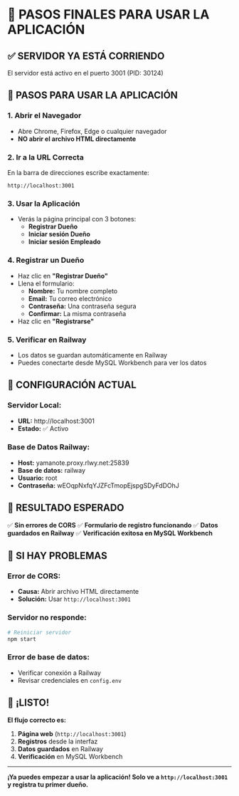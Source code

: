 # 🎯 PASOS FINALES PARA USAR LA APLICACIÓN

## ✅ **SERVIDOR YA ESTÁ CORRIENDO**
El servidor está activo en el puerto 3001 (PID: 30124)

## 🚀 **PASOS PARA USAR LA APLICACIÓN**

### **1. Abrir el Navegador**
- Abre Chrome, Firefox, Edge o cualquier navegador
- **NO abrir el archivo HTML directamente**

### **2. Ir a la URL Correcta**
En la barra de direcciones escribe exactamente:
```
http://localhost:3001
```

### **3. Usar la Aplicación**
- Verás la página principal con 3 botones:
  - **Registrar Dueño**
  - **Iniciar sesión Dueño** 
  - **Iniciar sesión Empleado**

### **4. Registrar un Dueño**
- Haz clic en **"Registrar Dueño"**
- Llena el formulario:
  - **Nombre:** Tu nombre completo
  - **Email:** Tu correo electrónico
  - **Contraseña:** Una contraseña segura
  - **Confirmar:** La misma contraseña
- Haz clic en **"Registrarse"**

### **5. Verificar en Railway**
- Los datos se guardan automáticamente en Railway
- Puedes conectarte desde MySQL Workbench para ver los datos

## 🔧 **CONFIGURACIÓN ACTUAL**

### **Servidor Local:**
- **URL:** http://localhost:3001
- **Estado:** ✅ Activo

### **Base de Datos Railway:**
- **Host:** yamanote.proxy.rlwy.net:25839
- **Base de datos:** railway
- **Usuario:** root
- **Contraseña:** wEOqpNxfqYJZFcTmopEjspgSDyFdDOhJ

## 🎯 **RESULTADO ESPERADO**

✅ **Sin errores de CORS**
✅ **Formulario de registro funcionando**
✅ **Datos guardados en Railway**
✅ **Verificación exitosa en MySQL Workbench**

## 🚨 **SI HAY PROBLEMAS**

### **Error de CORS:**
- **Causa:** Abrir archivo HTML directamente
- **Solución:** Usar `http://localhost:3001`

### **Servidor no responde:**
```bash
# Reiniciar servidor
npm start
```

### **Error de base de datos:**
- Verificar conexión a Railway
- Revisar credenciales en `config.env`

## 🎉 **¡LISTO!**

**El flujo correcto es:**
1. **Página web** (`http://localhost:3001`)
2. **Registros** desde la interfaz
3. **Datos guardados** en Railway
4. **Verificación** en MySQL Workbench

---

**¡Ya puedes empezar a usar la aplicación! Solo ve a `http://localhost:3001` y registra tu primer dueño.** 